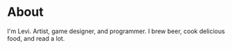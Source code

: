 # About

I'm Levi. Artist, game designer, and programmer. I brew beer, cook delicious food, and read a lot.
